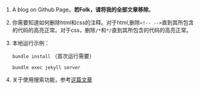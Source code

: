 1. A blog on Github Page。**若Folk，请将我的全部文章移除**。

2. 你需要知道如何删除html和css的注释。对于html,删除`<!-- -->`直到其所包含的代码的高亮正常。对于css，删除`/*`和`*/`直到其所包含的代码的高亮正常。

3. 本地运行示例：
   
   `bundle install` （首次运行需要） 

   `bundle exec jekyll server`

4. 关于使用搜索功能，参考[这篇文章](https://pathos.page/algolia-jekyll-blog.html)
